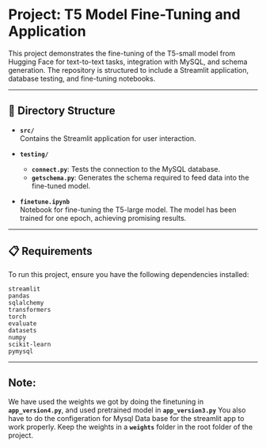 # Project: T5 Model Fine-Tuning and Application

This project demonstrates the fine-tuning of the T5-small model from Hugging Face for text-to-text tasks, integration with MySQL, and schema generation. The repository is structured to include a Streamlit application, database testing, and fine-tuning notebooks.

---

## 📂 Directory Structure

- **`src/`**  
  Contains the Streamlit application for user interaction.

- **`testing/`**  
  - **`connect.py`**: Tests the connection to the MySQL database.  
  - **`getschema.py`**: Generates the schema required to feed data into the fine-tuned model.  

- **`finetune.ipynb`**  
  Notebook for fine-tuning the T5-large model. The model has been trained for one epoch, achieving promising results.

---

## 📋 Requirements

To run this project, ensure you have the following dependencies installed:

```plaintext
streamlit
pandas
sqlalchemy
transformers
torch
evaluate
datasets
numpy
scikit-learn
pymysql
```

---

## Note: 

We have used the weights we got by doing the finetuning in **`app_version4.py`**, and used pretrained model in **`app_version3.py`**
You also have to do the configeration for Mysql Data base for the streamlit app to work properly.
Keep the weights in a **`weights`** folder in the root folder of the project.